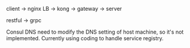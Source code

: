 
client -> nginx LB -> kong -> gateway -> server

restful -> grpc

Consul DNS need to modify the DNS setting of host machine, so it's not implemented. Currently using coding to handle service registry.
